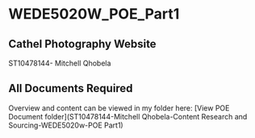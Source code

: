 # WEDE5020W_POE_Part1
## Cathel Photography Website
ST10478144- Mitchell Qhobela
## All Documents Required
Overview and content can be viewed in my folder here: [View POE Document folder](ST10478144-Mitchell Qhobela-Content Research and Sourcing-WEDE5020w-POE Part1)

